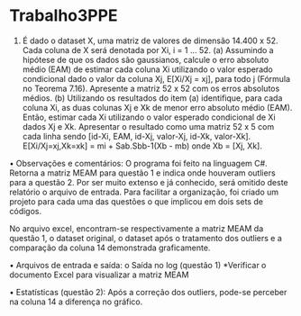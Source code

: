 # Trabalho3PPE


1. É dado o dataset X, uma matriz de valores de dimensão 14.400 x 52. Cada coluna de X
será denotada por Xi, i = 1 ... 52.
(a) Assumindo a hipótese de que os dados são gaussianos, calcule o erro absoluto médio
(EAM) de estimar cada coluna Xi utilizando o valor esperado condicional dado o valor da
coluna Xj, E[Xi/Xj = xj], para todo j (Fórmula no Teorema 7.16). Apresente a matriz 52 x 52
com os erros absolutos médios.
(b) Utilizando os resultados do item (a) identifique, para cada coluna Xi, as duas colunas Xj e
Xk de menor erro absoluto médio (EAM). Então, estimar cada Xi utilizando o valor esperado
condicional de Xi dados Xj e Xk. Apresentar o resultado como uma matriz 52 x 5 com cada
linha sendo [id-Xi, EAM, id-Xj, valor-Xj, id-Xk, valor-Xk].
E[Xi/Xj=xj,Xk=xk] = mi + Sab.Sbb-1(Xb - mb) onde Xb = [Xj, Xk].


•	Observações e comentários:
O programa foi feito na linguagem C#. Retorna a matriz MEAM para questão 1 e indica onde houveram outliers para a questão 2. Por ser muito extenso e já conhecido, será omitido deste relatório o arquivo de entrada. Para facilitar a organização, foi criado um projeto para cada uma das questões o que implicou em dois sets de códigos.

No arquivo excel, encontram-se respectivamente a matriz MEAM da questão 1, o dataset original, o dataset após o tratamento dos outliers e a comparação da coluna 14 demonstrada graficamente. 


•	Arquivos de entrada e saída:
o	Saída no log (questão 1)
*Verificar o documento Excel para visualizar a matriz MEAM



•	Estatísticas (questão 2):
Após a correção dos outliers, pode-se perceber na coluna 14 a diferença no gráfico.
